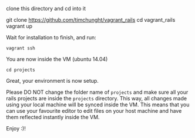 clone this directory and cd into it

  git clone https://github.com/timchunght/vagrant_rails
  cd vagrant_rails
  vagrant up

Wait for installation to finish, and run:

	vagrant ssh

You are now inside the VM (ubuntu 14.04)

	cd projects

Great, your environment is now setup.

Please DO NOT change the folder name of ``projects`` and make sure all your rails projects are inside the ``projects`` directory. This way, all changes made using your local machine will be synced inside the VM. This means that you can use your favourite editor to edit files on your host machine and have them reflected instantly inside the VM.

Enjoy :)! 

